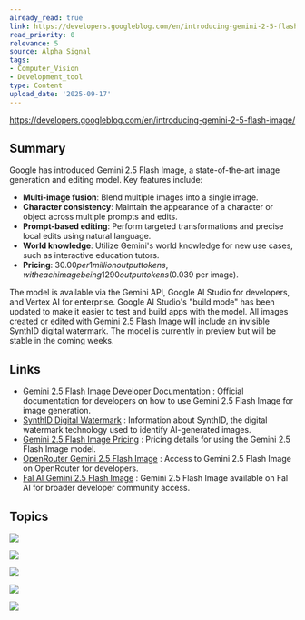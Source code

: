 ```yaml
---
already_read: true
link: https://developers.googleblog.com/en/introducing-gemini-2-5-flash-image/
read_priority: 0
relevance: 5
source: Alpha Signal
tags:
- Computer_Vision
- Development_tool
type: Content
upload_date: '2025-09-17'
---
```


https://developers.googleblog.com/en/introducing-gemini-2-5-flash-image/
## Summary

Google has introduced Gemini 2.5 Flash Image, a state-of-the-art image generation and editing model. Key features include:

- **Multi-image fusion**: Blend multiple images into a single image.
- **Character consistency**: Maintain the appearance of a character or object across multiple prompts and edits.
- **Prompt-based editing**: Perform targeted transformations and precise local edits using natural language.
- **World knowledge**: Utilize Gemini's world knowledge for new use cases, such as interactive education tutors.
- **Pricing**: $30.00 per 1 million output tokens, with each image being 1290 output tokens ($0.039 per image).

The model is available via the Gemini API, Google AI Studio for developers, and Vertex AI for enterprise. Google AI Studio's "build mode" has been updated to make it easier to test and build apps with the model. All images created or edited with Gemini 2.5 Flash Image will include an invisible SynthID digital watermark. The model is currently in preview but will be stable in the coming weeks.
## Links

- [Gemini 2.5 Flash Image Developer Documentation](https://ai.google.dev/gemini-api/docs/image-generation) : Official documentation for developers on how to use Gemini 2.5 Flash Image for image generation.
- [SynthID Digital Watermark](https://deepmind.google/science/synthid/) : Information about SynthID, the digital watermark technology used to identify AI-generated images.
- [Gemini 2.5 Flash Image Pricing](https://ai.google.dev/gemini-api/docs/pricing) : Pricing details for using the Gemini 2.5 Flash Image model.
- [OpenRouter Gemini 2.5 Flash Image](https://openrouter.ai/google/gemini-2.5-flash-preview-image) : Access to Gemini 2.5 Flash Image on OpenRouter for developers.
- [Fal AI Gemini 2.5 Flash Image](https://fal.ai/models/fal-ai/gemini-25-flash-image) : Gemini 2.5 Flash Image available on Fal AI for broader developer community access.

## Topics

![](topics/Model/Gemini%202%205%20Flash%20Image)

![](topics/Platform/Google%20AI%20Studio)

![](topics/Platform/Vertex%20AI)

![](topics/Platform/OpenRouter)

![](topics/Platform/fal%20ai)